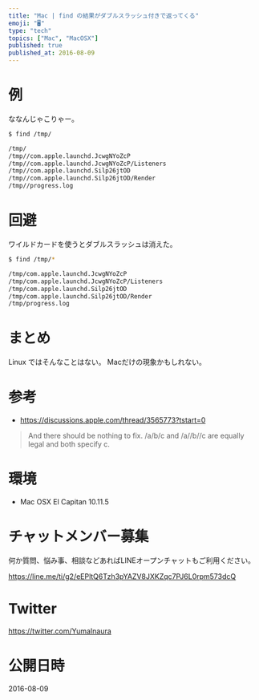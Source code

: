 ```yaml
---
title: "Mac | find の結果がダブルスラッシュ付きで返ってくる"
emoji: "🖥"
type: "tech"
topics: ["Mac", "MacOSX"]
published: true
published_at: 2016-08-09
---
```



# 例

ななんじゃこりゃー。

```bash
$ find /tmp/       

/tmp/
/tmp//com.apple.launchd.JcwgNYoZcP
/tmp//com.apple.launchd.JcwgNYoZcP/Listeners
/tmp//com.apple.launchd.Silp26jtOD
/tmp//com.apple.launchd.Silp26jtOD/Render
/tmp//progress.log
```

# 回避

ワイルドカードを使うとダブルスラッシュは消えた。

```bash
$ find /tmp/*

/tmp/com.apple.launchd.JcwgNYoZcP
/tmp/com.apple.launchd.JcwgNYoZcP/Listeners
/tmp/com.apple.launchd.Silp26jtOD
/tmp/com.apple.launchd.Silp26jtOD/Render
/tmp/progress.log
```

# まとめ

Linux ではそんなことはない。
Macだけの現象かもしれない。

# 参考

- https://discussions.apple.com/thread/3565773?tstart=0

>And there should be nothing to fix. 
>/a/b/c and /a//b//c are equally legal and both specify c. 


# 環境

- Mac OSX El Capitan 10.11.5








<!-- Update From Qiita API -->

# チャットメンバー募集


何か質問、悩み事、相談などあればLINEオープンチャットもご利用ください。

https://line.me/ti/g2/eEPltQ6Tzh3pYAZV8JXKZqc7PJ6L0rpm573dcQ





# Twitter


https://twitter.com/YumaInaura


<!-- Update From Qiita API -->



# 公開日時

2016-08-09
